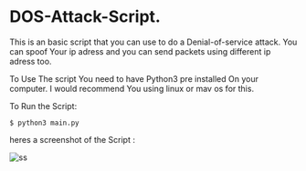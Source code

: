 # DOS-Attack-Script.
This is an basic script that you can use to do a Denial-of-service attack.
You can spoof Your ip adress and you can send packets using different ip adress too.

To Use The script You need to have Python3 pre installed On your computer.
I would recommend You using linux or mav os for this.

To Run the Script:

    $ python3 main.py


heres a screenshot of the Script : 

![ss](https://github.com/d4az/DOS-Attack-Script./blob/main/dos-scr)
